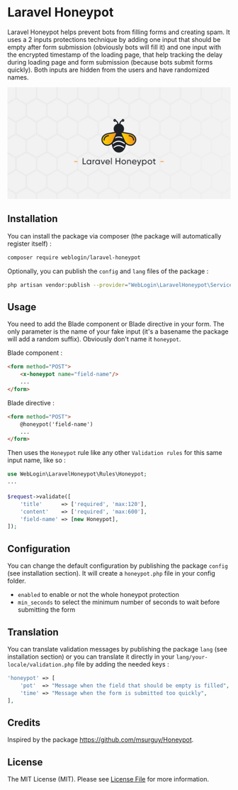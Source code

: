 # Laravel Honeypot

Laravel Honeypot helps prevent bots from filling forms and creating spam. It uses a 2 inputs protections technique by adding one input that should be empty after form submission (obviously bots will fill it) and one input with the encrypted timestamp of the loading page, that help tracking the delay during loading page and form submission (because bots submit forms quickly). Both inputs are hidden from the users and have randomized names.

<p align="center">
    <img src="docs/banner.jpg" alt="Collision logo" width="1000">
</p>

## Installation

You can install the package via composer (the package will automatically register itself) :

```bash
composer require weblogin/laravel-honeypot
```

Optionally, you can publish the `config` and `lang` files of the package :

```bash
php artisan vendor:publish --provider="WebLogin\LaravelHoneypot\ServiceProvider"
```

## Usage

You need to add the Blade component or Blade directive in your form. The only parameter is the name of your fake input (it's a basename the package will add a random suffix). Obviously don't name it `honeypot`.

Blade component :

```html
<form method="POST">
    <x-honeypot name="field-name"/>
    ...
</form>
```

Blade directive :

```html
<form method="POST">
    @honeypot('field-name')
    ...
</form>
```

Then uses the `Honeypot` rule like any other `Validation rules` for this same input name, like so :

```php
use WebLogin\LaravelHoneypot\Rules\Honeypot;
...

$request->validate([
    'title'      => ['required', 'max:120'],
    'content'    => ['required', 'max:600'],
    'field-name' => [new Honeypot],
]);
```

## Configuration

You can change the default configuration by publishing the package `config` (see installation section). It will create a `honeypot.php` file in your config folder.

- `enabled` to enable or not the whole honeypot protection 
- `min_seconds` to select the minimum number of seconds to wait before submitting the form

## Translation

You can translate validation messages by publishing the package `lang` (see installation section) or you can translate it directly in your `lang/your-locale/validation.php` file by adding the needed keys :

```php
'honeypot' => [
    'pot'  => "Message when the field that should be empty is filled",
    'time' => "Message when the form is submitted too quickly",
],
```


## Credits

Inspired by the package <https://github.com/msurguy/Honeypot>.

## License

The MIT License (MIT). Please see [License File](LICENSE.md) for more information.
